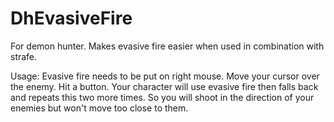 # DhEvasiveFire

For demon hunter. Makes evasive fire easier when used in combination with strafe.

Usage: Evasive fire needs to be put on right mouse. Move your cursor over the enemy. Hit a button. Your character will use evasive fire then falls back and repeats this two more times. So you will shoot in the direction of your enemies but won't move too close to them.
